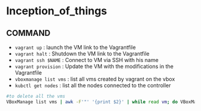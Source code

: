# Inception_of_things

## COMMAND

- `vagrant up` : launch the VM link to the Vagrantfile
- `vagrant halt` : Shutdown the VM link to the Vagrantfile
- `vagrant ssh $NAME` : Connect to VM via SSH with his name
- `vagrant provision` : Update the VM with the modifications in the Vagrantfile
- `vboxmanage list vms` : list all vms created by vagrant on the vbox
- `kubctl get nodes` : list all the nodes connected to the controller

```bash
#to delete all the vms
VBoxManage list vms | awk -F'"' '{print $2}' | while read vm; do VBoxManage unregistervm "$vm" --delete; done
```